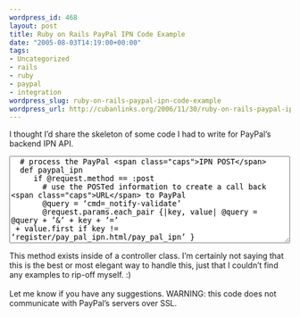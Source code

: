 ```yaml
--- 
wordpress_id: 468
layout: post
title: Ruby on Rails PayPal IPN Code Example
date: "2005-08-03T14:19:00+00:00"
tags: 
- Uncategorized
- rails
- ruby
- paypal
- integration
wordpress_slug: ruby-on-rails-paypal-ipn-code-example
wordpress_url: http://cubanlinks.org/2006/11/30/ruby-on-rails-paypal-ipn-code-example
---
```

<p>I thought I&#8217;d share the skeleton of some code I had to write for PayPal&#8217;s backend <span class="caps">IPN API</span>.</p>


<textarea cols="60" rows="10">
  # process the PayPal <span class="caps">IPN POST</span>
  def paypal_ipn
     if @request.method == :post
       # use the POSTed information to create a call back <span class="caps">URL</span> to PayPal
       @query = &#8216;cmd=_notify-validate&#8217;
       @request.params.each_pair {|key, value| @query = @query + &#8217;&amp;&#8217; + key + &#8217;=&#8217;
 + value.first if key != &#8216;register/pay_pal_ipn.html/pay_pal_ipn&#8217; }

<ol>
<li><span class="caps">POST</span> this data
       http = Net::HTTP.start(PAYPAL_URL, 80)
       response = http.post(&#8217;/cgi-bin/webscr&#8217;, @query)
       http.finish</li>
</ol>


# PayPal values
       item_name = @params[:item_name]
       item_number = @params[:item_number]
       payment_status = @params[:payment_status]
       payment_amount = @params[:mc_gross]
       payment_currency = @params[:mc_currency]
       txn_id = @params[:txn_id]
       receiver_email = @params[:receiver_email]
       payer_email = @params[:payer_email]<br/><br/>       if response
          if response.body.chomp  'VERIFIED'
             # check the payment status
             if payment_status  &#8216;Completed&#8217;
                # check to see if the txn_id already exists

           # your logic here
          end
       end
     else
        # <span class="caps">GET</span> request, wtf
        @text = &#8216;I do not speak <span class="caps">GET</span>&#8217;
     end
  rescue Net::HTTPError
     @text = &#8216;HTTP error&#8217;
  end
</textarea>

<p>This method exists inside of a controller class.  I&#8217;m certainly not saying that this is the best or most elegant way to handle this, just that I couldn&#8217;t find any examples to rip-off myself.  :)<br/><br/>Let me know if you have any suggestions. <span class="caps">WARNING</span>: this code does not communicate with PayPal&#8217;s servers over <span class="caps">SSL</span>.</p>
